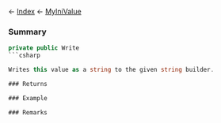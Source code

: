 ← [Index](Api-Index) ← [MyIniValue](VRage.Game.ModAPI.Ingame.Utilities.MyIniValue)

### Summary

```csharp
private public Write
```csharp

Writes this value as a string to the given string builder.

### Returns

### Example

### Remarks

